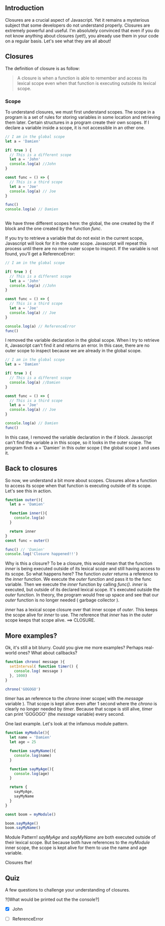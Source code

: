 ## Introduction

Closures are a crucial aspect of Javascript. Yet it remains a mysterious subject that some developers do not understand properly. Closures are extremely powerful and useful. I'm absolutely convinced that even if you do not know anything about closures (yet!), you already use them in your code on a regular basis. Let's see what they are all about!

## Closures

The definition of closure is as follow:

> A closure is when a function is able to remember and access its lexical scope even when that function is executing outside its lexical scope.

### Scope

To understand closures, we must first understand scopes. The scope in a program is a set of rules for storing variables in some location and retrieving them later.
Certain structures in a program create their own scopes. If I declare a variable inside a scope, it is not accessible in an other one.

```javascript runnable
// I am in the global scope
let a = 'Damien'

if( true ) {
  // This is a different scope
  let a = 'John'
  console.log(a) //John
}

const func = () => {
  // This is a third scope
  let a = 'Joe'
  console.log(a) // Joe
}

func()
console.log(a) // Damien
 
```

We have three different scopes here: the global, the one created by the if block and the one created by the function *func*.

If you try to retrieve a variable that do not exist in the current scope, Javascript will look for it in the outer scope. Javascript will repeat this process until there are no more outer scope to inspect. If the variable is not found, you'll get a ReferenceError:

```javascript runnable
// I am in the global scope

if( true ) {
  // This is a different scope
  let a = 'John'
  console.log(a) //John
}

const func = () => {
  // This is a third scope
  let a = 'Joe'
  console.log(a) // Joe
}

console.log(a) // ReferenceError
func() 
```

I removed the variable declaration in the global scope. When I try to retrieve it, Javascript can't find it and returns an error. In this case, there are no outer scope to inspect because we are already in the global scope.

```javascript runnable
// I am in the global scope
let a = 'Damien'

if( true ) {
  // This is a different scope
  console.log(a) //Damien
}

const func = () => {
  // This is a third scope
  let a = 'Joe'
  console.log(a) // Joe
}

console.log(a) // Damien
func() 
```

In this case, I removed the variable declaration in the if block. Javascript can't find the variable a in this scope, so it looks in the outer scope. The program finds a = 'Damien' in this outer scope ( the global scope ) and uses it.

## Back to closures

So now, we understand a bit more about scopes. Closures allow a function to access its scope when that function is executing outside of its scope. Let's see this in action.

```javascript runnable
function outer(){
  let a = 'Damien'

  function inner(){
    console.log(a)
  }

  return inner
}
const func = outer()

func() // 'Damien'
console.log('Closure happened!!')

```

Why is this a closure? To be a closure, this would mean that the function *inner* is being executed outside of its lexical scope and still having access to its scope. So what happens here? The function *outer* returns a reference to the *inner* function. We execute the *outer* function and pass it to the func variable. Then we execute the *inner* function by calling *func()*. *inner* is executed, but outside of its declared lexical scope. It's executed outside the *outer* function. In theory, the program would free up space and see that our *outer* function is no longer needed ( garbage collector ). 

*inner* has a lexical scope closure over that inner scope of *outer*. This keeps the scope alive for *inner* to use. The reference that *inner* has in the *outer* scope keeps that scope alive. ==> CLOSURE.

## More examples?

Ok, it's still a bit blurry. Could you give me more examples? Perhaps real-world ones? What about callbacks?

```javascript runnable
function chrono( message ){
  setInterval( function timer() {
    console.log( message )
  }, 1000)
}

chrono('GOGOGO')
```

*timer* has an reference to the *chrono* inner scope( with the *message* variable ). That scope is kept alive even after 1 second where the *chrono* is clearly no longer needed by *timer*. Because that scope is still alive, *timer* can print 'GOGOGO' (the *message* variable) every second.

One last example. Let's look at the infamous module pattern.

```javascript runnable
function myModule(){
  let name = 'Damien'
  let age = 25

  function sayMyName(){
    console.log(name)
  }

  function sayMyAge(){
    console.log(age)
  }

  return {
    sayMyAge,
    sayMyName
  }
}

const boom = myModule()

boom.sayMyAge()
boom.sayMyName()
```

Module Pattern! *sayMyAge* and *sayMyName* are both executed outside of their lexical scope. But because both have references to the *myModule* inner scope, the scope is kept alive for them to use the name and age variable. 

Closures ftw!

## Quiz

A few questions to challenge your understanding of closures.

?[What would be printed out the the console?]
<!--```javascript
let name = 'John'
console.log(name)
```-->
-[x] John
-[ ] ReferenceError

